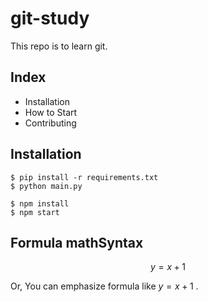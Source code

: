 # git-study

This repo is to learn git.

## Index

- Installation
- How to Start
- Contributing

## Installation

```shell
$ pip install -r requirements.txt
$ python main.py
```

``` shell
$ npm install
$ npm start
```

## Formula mathSyntax

$$ y=x+1 $$

Or, You can emphasize formula like $y=x+1$ .
